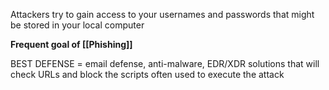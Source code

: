 Attackers try to gain access to your usernames and passwords that might be stored in your local computer

**Frequent goal of [[Phishing]]**

BEST DEFENSE = email defense, anti-malware, EDR/XDR solutions that will check URLs and block the scripts often used to execute the attack